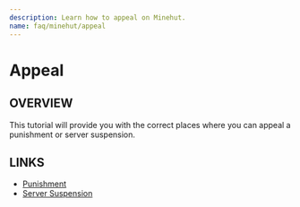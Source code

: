 ```yaml
---
description: Learn how to appeal on Minehut.
name: faq/minehut/appeal
---
```


# Appeal

## OVERVIEW

This tutorial will provide you with the correct places where you can appeal a punishment or server suspension.

## LINKS

-   [Punishment](https://forums.minehut.com/application/form/5-player-appeals/)
-   [Server Suspension](https://forums.minehut.com/application/form/8-server-appeals/)
